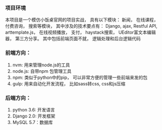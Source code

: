 ### 项目环境

本项目是一个模仿小饭桌官网的项目实战， 具有以下模块： 新闻， 在线课程， 付费咨询， 搜索等模块， 其中涉及的技术要点有： Django, ajax, Restful API, arttemplate.js， 在线视频播放， 支付， haystack搜索， UEditor富文本编辑器， 第三方分享。 其中包括前端页面不就， 逻辑处理和后台逻辑代码



### 前端方向：

1. nvm: 用来管理node.js的工具
2. node.js: 自带npm 包管理工具
3. npm: 类似于python中的pip， 可以非常方便的管理一些前端来发的包
4. gulp: 用来自动化开发流程， 比如sass转css, css和js压缩

### 后端方向：

1. python 3.6: 开发语言
2. Django 2.0: 开发框架
3. MySQL 5.7：数据库

